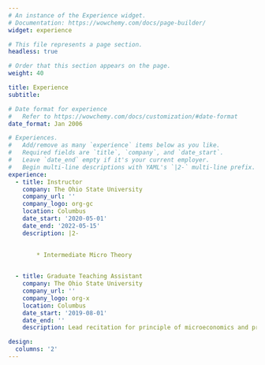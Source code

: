 ```yaml
---
# An instance of the Experience widget.
# Documentation: https://wowchemy.com/docs/page-builder/
widget: experience

# This file represents a page section.
headless: true

# Order that this section appears on the page.
weight: 40

title: Experience
subtitle:

# Date format for experience
#   Refer to https://wowchemy.com/docs/customization/#date-format
date_format: Jan 2006

# Experiences.
#   Add/remove as many `experience` items below as you like.
#   Required fields are `title`, `company`, and `date_start`.
#   Leave `date_end` empty if it's your current employer.
#   Begin multi-line descriptions with YAML's `|2-` multi-line prefix.
experience:
  - title: Instructor
    company: The Ohio State University
    company_url: ''
    company_logo: org-gc
    location: Columbus
    date_start: '2020-05-01'
    date_end: '2022-05-15'
    description: |2-
       
        
        * Intermediate Micro Theory


  - title: Graduate Teaching Assistant
    company: The Ohio State University
    company_url: ''
    company_logo: org-x
    location: Columbus
    date_start: '2019-08-01'
    date_end: ''
    description: Lead recitation for principle of microeconomics and principle of macroeconomics.

design:
  columns: '2'
---
```

